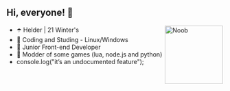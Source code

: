 ## Hi, everyone! 👋      

<img align="right" alt="Noob" height="135" src="https://user-images.githubusercontent.com/124900375/219752913-2113faad-c4b4-41eb-80e6-fd5b21dafd31.gif?width=468&height=468 width=676&height=676">

- ☂️ Helder | 21 Winter's
- 🔮 Coding and Studing - Linux/Windows
- 👾 Junior Front-end Developer
- 💜 Modder of some games (lua, node.js and python)
- console.log("it’s an undocumented feature");


##
